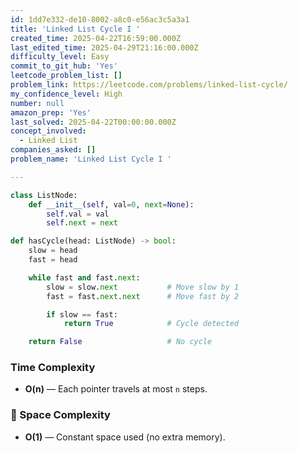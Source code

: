 ```yaml
---
id: 1dd7e332-de10-8002-a8c0-e56ac3c5a3a1
title: 'Linked List Cycle I '
created_time: 2025-04-22T16:59:00.000Z
last_edited_time: 2025-04-29T21:16:00.000Z
difficulty_level: Easy
commit_to_git_hub: 'Yes'
leetcode_problem_list: []
problem_link: https://leetcode.com/problems/linked-list-cycle/
my_confidence_level: High
number: null
amazon_prep: 'Yes'
last_solved: 2025-04-22T00:00:00.000Z
concept_involved:
  - Linked List
companies_asked: []
problem_name: 'Linked List Cycle I '

---
```


```python
class ListNode:
    def __init__(self, val=0, next=None):
        self.val = val
        self.next = next

def hasCycle(head: ListNode) -> bool:
    slow = head
    fast = head

    while fast and fast.next:
        slow = slow.next           # Move slow by 1
        fast = fast.next.next      # Move fast by 2

        if slow == fast:
            return True            # Cycle detected

    return False                   # No cycle

```

### Time Complexity

*   **O(n)** — Each pointer travels at most `n` steps.

### 🧠 Space Complexity

*   **O(1)** — Constant space used (no extra memory).
